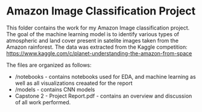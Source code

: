 # Amazon Image Classification Project

This folder contains the work for my Amazon Image classification project. The goal of the machine learning model is to identify various types of atmospheric and land cover present in satelite images taken from the Amazon rainforest. The data was extracted from the Kaggle competition: https://www.kaggle.com/c/planet-understanding-the-amazon-from-space

The files are organized as follows:
 - /notebooks - contains notebooks used for EDA, and machine learning as well as all visualizations creaated for the report
 - /models - contains CNN models
 - Capstone 2 - Project Report.pdf - contains an overview and discussion of all work performed.
